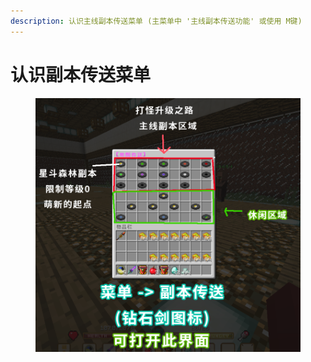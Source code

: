 ```yaml
---
description: 认识主线副本传送菜单 (主菜单中 '主线副本传送功能' 或使用 M键)
---
```


# 认识副本传送菜单

<figure><img src="../../.gitbook/assets/副本引导.png" alt="" width="563"><figcaption></figcaption></figure>
